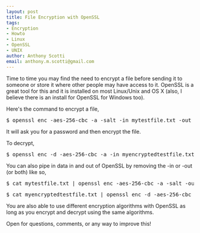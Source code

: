 ```yaml
--- 
layout: post
title: File Encryption with OpenSSL
tags: 
- Encryption
- Howto
- Linux
- OpenSSL
- UNIX
author: Anthony Scotti
email: anthony.m.scotti@gmail.com
---
```

Time to time you may find the need to encrypt a file before sending it to someone or store it where other people may have access to it. OpenSSL is a great tool for this and it is installed on most Linux/Unix and OS X (also, I believe there is an install for OpenSSL for Windows too).

Here's the command to encrypt a file,
<pre>$ openssl enc -aes-256-cbc -a -salt -in mytestfile.txt -out myencryptedtestfile.txt</pre>
It will ask you for a password and then encrypt the file.

To decrypt,
<pre>$ openssl enc -d -aes-256-cbc -a -in myencryptedtestfile.txt -out unencryptedmytestfile.txt</pre>
You can also pipe in data in and out of OpenSSL by removing the -in or -out (or both) like so,
<pre>$ cat mytestfile.txt | openssl enc -aes-256-cbc -a -salt -out myencryptedtestfile.txt</pre>
<pre>$ cat myencryptedtestfile.txt | openssl enc -d -aes-256-cbc -a -out unencryptedmytestfile.txt</pre>
You are also able to use different encryption algorithms with OpenSSL as long as you encrypt and decrypt using the same algorithms.

Open for questions, comments, or any way to improve this!
